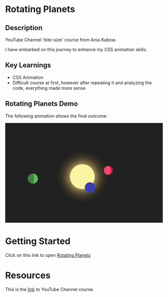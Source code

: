 # Rotating Planets

## Description

YouTube Channel 'bite-size' course from Ania Kubow.

I have embarked on this journey to enhance my CSS animation skills.

## Key Learnings

- CSS Animation
- Difficult course at first, however after repeating it and analyzing the code, everything made more sense

## Rotating Planets Demo

The following animation shows the final outcome:

![rotating planets demo](./assets/rotating-planets-gif.gif)

# Getting Started

Click on this link to open [Rotating Planets](https://cyberrie.github.io/rotatingPlanets/)

# Resources

This is the [link](https://www.youtube.com/watch?v=6M-rZIukXy0) to YouTube Channel course.
